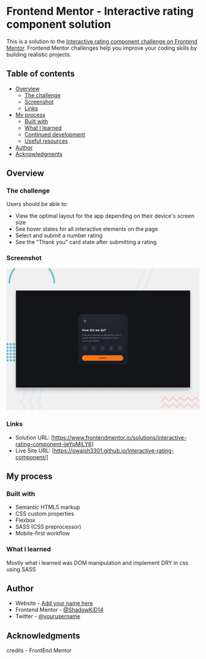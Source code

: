 # Frontend Mentor - Interactive rating component solution

This is a solution to the [Interactive rating component challenge on Frontend Mentor](https://www.frontendmentor.io/challenges/interactive-rating-component-koxpeBUmI). Frontend Mentor challenges help you improve your coding skills by building realistic projects. 

## Table of contents

- [Overview](#overview)
  - [The challenge](#the-challenge)
  - [Screenshot](#screenshot)
  - [Links](#links)
- [My process](#my-process)
  - [Built with](#built-with)
  - [What I learned](#what-i-learned)
  - [Continued development](#continued-development)
  - [Useful resources](#useful-resources)
- [Author](#author)
- [Acknowledgments](#acknowledgments)


## Overview

### The challenge

Users should be able to:

- View the optimal layout for the app depending on their device's screen size
- See hover states for all interactive elements on the page
- Select and submit a number rating
- See the "Thank you" card state after submitting a rating

### Screenshot

![](./design/desktop-preview.jpg)


### Links

- Solution URL: [https://www.frontendmentor.io/solutions/interactive-rating-component-ijeYpMiLY6]
- Live Site URL: [https://owaish3301.github.io/Interactive-rating-component/]

## My process

### Built with

- Semantic HTML5 markup
- CSS custom properties
- Flexbox
- SASS (CSS preprocessor)
- Mobile-first workflow


### What I learned

Mostly what i learned was DOM manipulation and implement DRY in css using SASS

## Author

- Website - [Add your name here](https://www.your-site.com)
- Frontend Mentor - [@ShadowKiD14](https://www.frontendmentor.io/profile/ShadowKiD14)
- Twitter - [@yourusername](https://www.twitter.com/ShadowKiD14) 

## Acknowledgments
credits - FrontEnd Mentor
